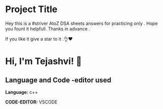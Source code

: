 
# Project Title



Hey this is a #striver AtoZ DSA sheets answers for practicing only .
Hope you fount it helpfull.
Thanks in advance . 

If you like it give a star to it .👌❤️


# Hi, I'm Tejashvi! 👋


## Language and Code -editor used

**Language:** c++

**CODE-EDITOR:** VSCODE

